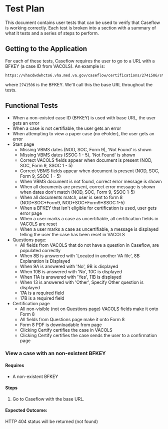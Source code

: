# Test Plan

This document contains user tests that can be used to verify that Caseflow is working correctly. Each test is broken into a section with a summary of what it tests and a series of steps to perform.

## Getting to the Application

For each of these tests, Caseflow requires the user to go to a URL with a BFKEY (a case ID from VACOLS). An example is:

```
https://vhacdwdwhcto6.vha.med.va.gov/caseflow/certifications/2741506/start
```

where `2741506` is the BFKEY. We'll call this the base URL throughout the tests.

## Functional Tests

- When a non-existed case ID (BFKEY) is used with base URL, the user gets an error
- When a case is not certifiable, the user gets an error
- When attempting to view a paper case (no eFolder), the user gets an error
- Start page
  - Missing VBMS dates (NOD, SOC, Form 9), 'Not Found' is shown
  - Missing VBMS dates (SSOC 1 - 5), 'Not Found' is shown
  - Correct VACOLS fields appear when document is present (NOD, SOC, Form 9, SSOC 1 - 5)
  - Correct VBMS fields appear when document is present (NOD, SOC, Form 9, SSOC 1 - 5)
  - When VBMS document is not found, correct error message is shown
  - When all documents are present, correct error message is shown when dates don't match (NOD, SOC, Form 9, SSOC 1-5)
  - When all documents match, user is sent to form 8 (NOD+SOC+Form9, NOD+SOC+Form9+SSOC 1-5)
  - When a BFKEY that isn't eligible for certification is used, user gets error page
  - When a user marks a case as uncertifiable, all certification fields in VACOLS are reset
  - When a user marks a case as uncertifiable, a message is displayed telling the user the case has been reset in VACOLS
- Questions page: 
  - All fields from VACOLS that do not have a question in Caseflow, are populated correctly
  - When 8B is answered with 'Located in another VA file',  8B Explanation is Displayed
  - When 9A is answered with 'No', 9B is displayed
  - When 10B is answered with 'No', 10C is displayed
  - When 11A is answered with 'Yes', 11B is displayed
  - When 13 is answered with 'Other', Specify Other question is displayed
  - 17A is a required field
  - 17B is a required field
- Certification page
  - All non-visible (not on Questions page) VACOLS fields make it onto Form 8
  - All fields from Questions page make it onto Form 8
  - Form 8 PDF is downloadable from page
  - Clicking Certify certifies the case in VACOLS
  - Clicking Certify certifies the case sends the user to a confirmation page

### View a case with an non-existent BFKEY

#### Requires

- A non-existent BFKEY

#### Steps

1. Go to Caseflow with the base URL.

#### Expected Outcome:

HTTP 404 status will be returned (not found)